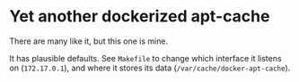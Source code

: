 # Yet another dockerized apt-cache

There are many like it, but this one is mine.

It has plausible defaults. See `Makefile` to change which interface it listens on (`172.17.0.1`), and where it stores its data (`/var/cache/docker-apt-cache`).

